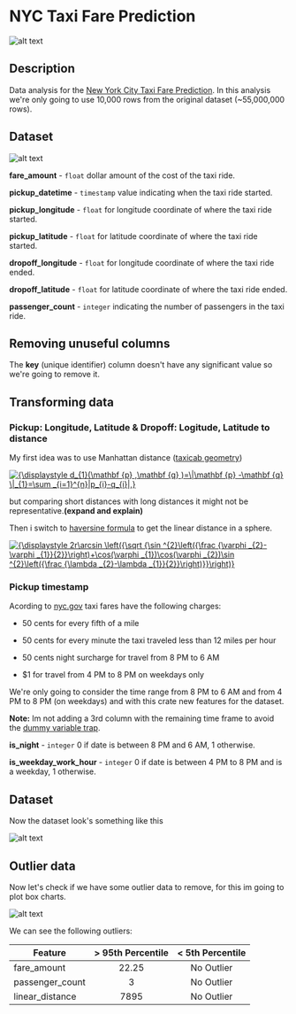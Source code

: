 # NYC Taxi Fare Prediction

![alt text](http://www.taximac.com.ar/img/relojmuestra.jpg)

## Description

Data analysis for the [New York City Taxi Fare Prediction](https://www.kaggle.com/c/new-york-city-taxi-fare-prediction). In this analysis we're only going to use 10,000 rows from the original dataset (~55,000,000 rows).

## Dataset

![alt text](http://i1376.photobucket.com/albums/ah11/mazzanicolas/Screen%20Shot%202018-08-14%20at%2010.20.58%20AM_zpsejfsp9ed.png?t=1534168182)

**fare_amount** - `float` dollar amount of the cost of the taxi ride.

**pickup_datetime**   - `timestamp` value indicating when the taxi ride started.

**pickup_longitude**  - `float` for longitude coordinate of where the taxi ride started.

**pickup_latitude**   - `float` for latitude coordinate of where the taxi ride started.

**dropoff_longitude** - `float` for longitude coordinate of where the taxi ride ended.

**dropoff_latitude**  - `float` for latitude coordinate of where the taxi ride ended.

**passenger_count**   - `integer` indicating the number of passengers in the taxi ride.

## Removing unuseful columns

The **key** (unique identifier) column doesn't have any significant value so we're going to remove it. 

## Transforming data

### Pickup: Longitude, Latitude & Dropoff: Logitude, Latitude to distance

My first idea was to use Manhattan distance ([taxicab geometry](https://en.wikipedia.org/wiki/Taxicab_geometry))

<a href="https://www.codecogs.com/eqnedit.php?latex={\displaystyle&space;d_{1}(\mathbf&space;{p}&space;,\mathbf&space;{q}&space;)=\|\mathbf&space;{p}&space;-\mathbf&space;{q}&space;\|_{1}=\sum&space;_{i=1}^{n}|p_{i}-q_{i}|,}" target="_blank"><img src="https://latex.codecogs.com/gif.latex?{\displaystyle&space;d_{1}(\mathbf&space;{p}&space;,\mathbf&space;{q}&space;)=\|\mathbf&space;{p}&space;-\mathbf&space;{q}&space;\|_{1}=\sum&space;_{i=1}^{n}|p_{i}-q_{i}|,}" title="{\displaystyle d_{1}(\mathbf {p} ,\mathbf {q} )=\|\mathbf {p} -\mathbf {q} \|_{1}=\sum _{i=1}^{n}|p_{i}-q_{i}|,}" /></a>

but comparing short distances with long distances it might not be representative.**(expand and explain)**

Then i switch to [haversine formula](https://en.wikipedia.org/wiki/Haversine_formula) to get the linear distance in a sphere.

<a href="https://www.codecogs.com/eqnedit.php?latex={\displaystyle&space;2r\arcsin&space;\left({\sqrt&space;{\sin&space;^{2}\left({\frac&space;{\varphi&space;_{2}-\varphi&space;_{1}}{2}}\right)&plus;\cos(\varphi&space;_{1})\cos(\varphi&space;_{2})\sin&space;^{2}\left({\frac&space;{\lambda&space;_{2}-\lambda&space;_{1}}{2}}\right)}}\right)}" target="_blank"><img src="https://latex.codecogs.com/gif.latex?{\displaystyle&space;2r\arcsin&space;\left({\sqrt&space;{\sin&space;^{2}\left({\frac&space;{\varphi&space;_{2}-\varphi&space;_{1}}{2}}\right)&plus;\cos(\varphi&space;_{1})\cos(\varphi&space;_{2})\sin&space;^{2}\left({\frac&space;{\lambda&space;_{2}-\lambda&space;_{1}}{2}}\right)}}\right)}" title="{\displaystyle 2r\arcsin \left({\sqrt {\sin ^{2}\left({\frac {\varphi _{2}-\varphi _{1}}{2}}\right)+\cos(\varphi _{1})\cos(\varphi _{2})\sin ^{2}\left({\frac {\lambda _{2}-\lambda _{1}}{2}}\right)}}\right)}" /></a>

### Pickup timestamp

Acording to [nyc.gov](https://www1.nyc.gov/nyc-resources/service/1271/yellow-taxi-fares) taxi fares have the following charges:

* 50 cents for every fifth of a mile

* 50 cents for every minute the taxi traveled less than 12 miles per hour

* 50 cents night surcharge for travel from 8 PM to 6 AM

* $1 for travel from 4 PM to 8 PM on weekdays only

We're only going to consider the time range from 8 PM to 6 AM and from 4 PM to 8 PM (on weekdays) and with this crate new features for the dataset.

**Note:** Im not adding a 3rd column with the remaining time frame to avoid the [dummy variable trap](http://www.algosome.com/articles/dummy-variable-trap-regression.html).

**is_night** - `integer` 0 if date is between 8 PM and 6 AM, 1 otherwise.

**is_weekday_work_hour** - `integer` 0 if date is between 4 PM to 8 PM and is a weekday, 1 otherwise.

## Dataset 

Now the dataset look's something like this

![alt text](http://i1376.photobucket.com/albums/ah11/mazzanicolas/Screen%20Shot%202018-08-15%20at%201.00.57%20PM_zpsor1v03tk.png)

## Outlier data

Now let's check if we have some outlier data to remove, for this im going to plot box charts.

![alt text](http://i1376.photobucket.com/albums/ah11/mazzanicolas/Screen%20Shot%202018-08-15%20at%201.10.37%20PM_zpsay7kcmet.png)

We can see the following outliers:

| Feature         | > 95th Percentile | < 5th Percentile |
| --------------- |:-----------------:|:----------------:|
| fare_amount     |  22.25            |     No Outlier   |
| passenger_count |  3                |     No Outlier   |
| linear_distance |  7895             |     No Outlier   |

